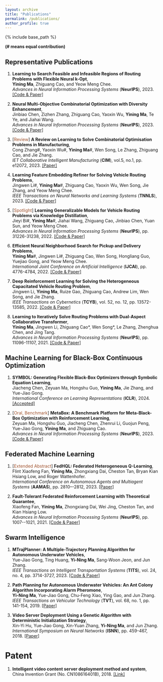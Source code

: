 ```yaml
---
layout: archive
title: "Publications"
permalink: /publications/
author_profile: true
---
```


{% include base_path %}

**(# means equal contribution)**  

Representative Publications
-----------------

1. **Learning to Search Feasible and Infeasible Regions of Routing Problems with Flexible Neural k-Opt**,  
**Yining Ma**, Zhiguang Cao, and Yeow Meng Chee.  
*Advances in Neural Information Processing Systems* (**NeurIPS**), 2023. [[Code & Paper]](https://github.com/yining043/NeuOpt)

2. **Neural Multi-Objective Combinatorial Optimization with Diversity Enhancement**,  
Jinbiao Chen, Zizhen Zhang, Zhiguang Cao, Yaoxin Wu, **Yining Ma**, Te Ye, and Jiahai Wang.   
*Advances in Neural Information Processing Systems* (**NeurIPS**), 2023. [[Code & Paper]](https://github.com/bill-cjb/NHDE)

3. [<font color=Sienna>Review</font>] **A Review on Learning to Solve Combinatorial Optimisation Problems in Manufacturing**,   
Cong Zhang#, Yaoxin Wu#, **Yining Ma**#, Wen Song, Le Zhang, Zhiguang Cao, and Jie Zhang.  
*IET Collaborative Intelligent Manufacturing* (**CIM**), vol.5, no.1, pp. e12072, 2023. [[Paper]](http://dx.doi.org/10.1049/cim2.12072)

4. **Learning Feature Embedding Refiner for Solving Vehicle Routing Problems**,   
Jingwen Li#, **Yining Ma**#, Zhiguang Cao, Yaoxin Wu, Wen Song, Jie Zhang, and Yeow Meng Chee.  
*IEEE Transactions on Neural Networks and Learning Systems* (**TNNLS**), 2023. [[Code & Paper]](https://github.com/Demon0312/Feature-Embedding-Refiner)

5. [<font color=Sienna>Spotlight</font>] **Learning Generalizable Models for Vehicle Routing Problems via Knowledge Distillation**,   
Jieyi Bi#, **Yining Ma**#, Jiahai Wang, Zhiguang Cao, Jinbiao Chen, Yuan Sun, and Yeow Meng Chee.   
*Advances in Neural Information Processing Systems* (**NeurIPS**), pp. 31226-31238, 2022. [[Code & Paper]](https://github.com/jieyibi/AMDKD)

6. **Efficient Neural Neighborhood Search for Pickup and Delivery Problems**,   
**Yining Ma**#, Jingwen Li#, Zhiguang Cao, Wen Song, Hongliang Guo, Yuejiao Gong, and Yeow Meng Chee.   
*International Joint Conference on Artificial Intelligence* (**IJCAI**),  pp. 4776-4784, 2022. [[Code & Paper]](https://github.com/yining043/PDP-N2S)

7. **Deep Reinforcement Learning for Solving the Heterogeneous Capacitated Vehicle Routing Problem**,   
Jingwen Li, **Yining Ma**, Ruize Gao, Zhiguang Cao, Andrew Lim, Wen Song, and Jie Zhang.   
*IEEE Transactions on Cybernetics* (**TCYB**),  vol. 52, no. 12, pp. 13572-13585, 2022. [[Code & Paper]](https://github.com/Demon0312/HCVRP_DRL)

8. **Learning to Iteratively Solve Routing Problems with Dual-Aspect Collaborative Transformer**,  
**Yining Ma**, Jingwen Li, Zhiguang Cao*, Wen Song*, Le Zhang, Zhenghua Chen, and Jing Tang.   
*Advances in Neural Information Processing Systems* (**NeurIPS**),  pp. 11096-11107, 2021. [[Code & Paper]](https://github.com/yining043/VRP-DACT)


Machine Learning for Black-Box Continuous Optimization
-----------------
1. **SYMBOL: Generating Flexible Black-Box Optimizers through Symbolic Equation Learning**,  
Jiacheng Chen, Zeyuan Ma, Hongshu Guo, **Yining Ma**, Jie Zhang, and Yue-Jiao Gong.  
*International Conference on Learning Representations* (**ICLR**), 2024. [[Accepted]]()

2. [<font color=Sienna>Oral, Benchmark</font>] **MetaBox: A Benchmark Platform for Meta-Black-Box Optimization with Reinforcement Learning**,  
Zeyuan Ma, Hongshu Guo, Jiacheng Chen, Zhenrui Li, Guojun Peng, Yue-Jiao Gong, **Yining Ma**, and Zhiguang Cao.  
*Advances in Neural Information Processing Systems* (**NeurIPS**), 2023. [[Code & Paper]](https://github.com/GMC-DRL/MetaBox)

Federated Machine Learning
-----------------

1. [<font color=Sienna>Extended Abstract</font>] **FedHQL: Federated Heterogeneous Q-Learning**,   
Flint Xiaofeng Fan, **Yining Ma**, Zhongxiang Dai, Cheston Tan, Bryan Kian Hsiang Low, and Roger Wattenhofer.   
*International Conference on Autonomous Agents and Multiagent Systems* (**AAMAS**), pp. 2810–-2812, 2023. 
[[Paper]](https://dl.acm.org/doi/10.5555/3545946.3599086)

2. **Fault-Tolerant Federated Reinforcement Learning with Theoretical Guarantee**,   
Xiaofeng Fan, **Yining Ma**, Zhongxiang Dai, Wei Jing, Cheston Tan, and Kian Hsiang Low.   
*Advances in Neural Information Processing Systems* (**NeurIPS**),  pp. 1007--1021, 2021. [[Code & Paper]](https://github.com/flint-xf-fan/Byzantine-Federeated-RL)


Swarm Intelligence
-----------------

1. **MTrajPlanner: A Multiple-Trajectory Planning Algorithm for Autonomous Underwater Vehicles**,   
Yue-Jiao Gong, Ting Huang, **Yi-Ning Ma**, Sang-Woon Jeon, and Jun Zhang.  
*IEEE Transactions on Intelligent Transportation Systems* (**TITS**), vol. 24, no. 4, pp. 3714-3727, 2023. [[Code & Paper]](https://github.com/GnauhGnit/MTrajPlanner)

2. **Path Planning for Autonomous Underwater Vehicles: An Ant Colony Algorithm Incorporating Alarm Pheromone**,      
**Yi-Ning Ma**, Yue-Jiao Gong, Chu-Feng Xiao, Ying Gao, and Jun Zhang.  
*IEEE Transactions on Vehicular Technology* (**TVT**),  vol. 68, no. 1, pp. 141-154, 2019. [[Paper]](https://ieeexplore.ieee.org/abstract/document/8540402)

3. **Video Server Deployment Using a Genetic Algorithm with Deterministic Initialization Strategy**,     
Xin-Yi Hu, Yue-Jiao Gong, Xin-Yuan Zhang, **Yi-Ning Ma**, and Jun Zhang.  
*International Symposium on Neural Networks* (**ISNN**),  pp. 459-467, 2018. [[Paper]](https://link.springer.com/chapter/10.1007/978-3-319-92537-0_53)


Patent
======
1. **Intelligent video content server deployment method and system**,   
China Invention Grant (No. CN108616401B), 2018. [[Link]](https://patents.google.com/patent/CN108616401B/en)
